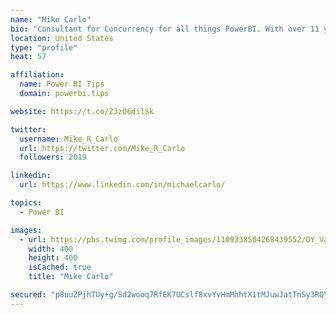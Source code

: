 ```yaml
---
name: "Mike Carlo"
bio: "Consultant for Concurrency for all things PowerBI. With over 11 years of data experience I'm making waves by deploying PowerBI into local Milwaukee Companies."
location: United States
type: "profile"
heat: 57

affiliation:
  name: Power BI Tips
  domain: powerbi.tips

website: https://t.co/Z3zO6dilSk

twitter:
  username: Mike_R_Carlo
  url: https://twitter.com/Mike_R_Carlo
  followers: 2019

linkedin:
  url: https://www.linkedin.com/in/michaelcarlo/

topics:
  - Power BI

images:
  - url: https://pbs.twimg.com/profile_images/1109338504268439552/OY_Va867_400x400.jpg
    width: 400
    height: 400
    isCached: true
    title: "Mike Carlo"

secured: "p8uuZPjhTUy+g/Sd2wooq7RfEK7UCslf8xvYvHmMhhtX1tMJuwJatTnSy3RQYLA16TumeA33CaEwT1Tt3Cb32Hw3PVxZtWYm0vgnnyySWaGHFlGqNo1dwv+HgsgwskHWkijlRgEfDuc87ofk3WWbxV3OKb0YJLB0nRrGWnzWJSEuN5Nt+i9J6swqhzyEd6HYvf4N+Zvxp7YeRGv5ElfQKohbONRysq97ypc9k405c3WffDq4rU/AuPg31g1jz4j3TeVozzQmq17J70zekcbQBK2/01KcBqyjwXtGPEblx9vit53PIYGdcQ1D+u6EWiRcfdCQ3DwiM6zNy50BaaqdQJBFiuvH6XlGdcTmTku+LbweJLFiRBmCpHIaMaV2Tszb8CSB1er7JIr+MJzfFN8ZrrwAXgHZghtkJoOtxtdGd1g=;dEMmiiejS6943pDbVLLRLQ=="
---
```



